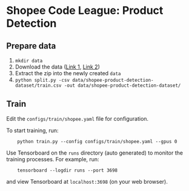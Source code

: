 # Shopee Code League: Product Detection

## Prepare data

1. `mkdir data`
2. Download the data ([Link 1](https://drive.google.com/drive/folders/1V_sHZN2MmhcfeVao3hoJpjRWLSnm1_Pe), [Link 2](https://drive.google.com/drive/folders/1PIJHZ6QXU5rjskT7dIimyEUdQJ84YvoR))
3. Extract the zip into the newly created `data`
4. `python split.py -csv data/shopee-product-detection-dataset/train.csv -out data/shopee-product-detection-dataset/`

## Train

Edit the `configs/train/shopee.yaml` file for configuration.

To start training, run:
```
    python train.py --config configs/train/shopee.yaml --gpus 0
```

Use Tensorboard on the `runs` directory (auto generated) to monitor the training processes. For example, run:
```
    tensorboard --logdir runs --port 3698
```
and view Tensorboard at `localhost:3698` (on your web browser).